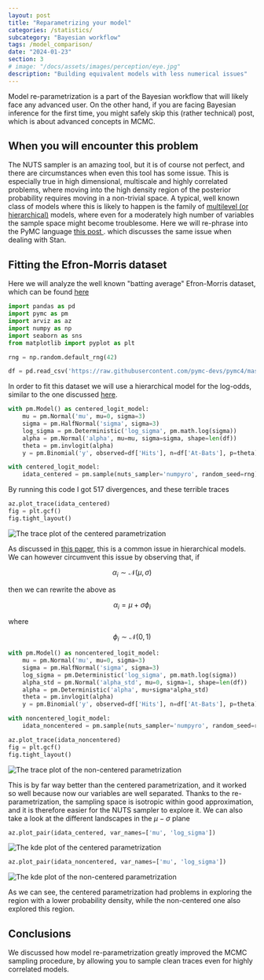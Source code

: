 ```yaml
---
layout: post
title: "Reparametrizing your model"
categories: /statistics/
subcategory: "Bayesian workflow"
tags: /model_comparison/
date: "2024-01-23"
section: 3
# image: "/docs/assets/images/perception/eye.jpg"
description: "Building equivalent models with less numerical issues"
---
```


Model re-parametrization is a part of the Bayesian workflow that will likely face any advanced
user. On the other hand, if you are facing Bayesian inference for the first time, you might
safely skip this (rather technical) post, which is about advanced concepts
in MCMC.

## When you will encounter this problem

The NUTS sampler is an amazing tool, but it is of course not perfect,
and there are circumstances when even this tool has some issue.
This is especially true in high dimensional, multiscale and highly correlated
problems, where moving into the high density region of the posterior
probability requires moving in a non-trivial space.
A typical, well known class of models where this is likely to happen is
the family of [multilevel (or hierarchical)](/statistics/hierarchical_models) models,
where even for a moderately high number of variables the sample
space might become troublesome.
Here we will re-phrase into the PyMC language [this post
](https://mc-stan.org/users/documentation/case-studies/pool-binary-trials.html).
which discusses the same issue when dealing with Stan.

## Fitting the Efron-Morris dataset

Here we will analyze the well known "batting average" Efron-Morris
dataset, which can be found [here](https://raw.githubusercontent.com/pymc-devs/pymc4/master/notebooks/data/efron-morris-75-data.tsv)

```python
import pandas as pd
import pymc as pm
import arviz as az
import numpy as np
import seaborn as sns
from matplotlib import pyplot as plt

rng = np.random.default_rng(42)

df = pd.read_csv('https://raw.githubusercontent.com/pymc-devs/pymc4/master/notebooks/data/efron-morris-75-data.tsv', sep='\t')
```

In order to fit this dataset we will use a hierarchical
model for the log-odds, similar to the one discussed [here](statistics/hierarchical_models).

```python
with pm.Model() as centered_logit_model:
    mu = pm.Normal('mu', mu=0, sigma=3)
    sigma = pm.HalfNormal('sigma', sigma=3)
    log_sigma = pm.Deterministic('log_sigma', pm.math.log(sigma))
    alpha = pm.Normal('alpha', mu=mu, sigma=sigma, shape=len(df))
    theta = pm.invlogit(alpha)
    y = pm.Binomial('y', observed=df['Hits'], n=df['At-Bats'], p=theta)

with centered_logit_model:
    idata_centered = pm.sample(nuts_sampler='numpyro', random_seed=rng)

```

By running this code I got 517 divergences, and these terrible traces

```python
az.plot_trace(idata_centered)
fig = plt.gcf()
fig.tight_layout()
```
![
The trace plot of the centered parametrization](/docs/assets/images/statistics/reparametrization/trace_centered.webp)

As discussed in [this paper](https://arxiv.org/pdf/1312.0906),
this is a common issue in hierarchical models.
We can however circumvent this issue by observing that,
if

$$
\alpha_i \sim \mathcal{N}(\mu, \sigma)
$$

then we can rewrite the above as

$$
\alpha_i = \mu + \sigma \phi_i
$$

where

$$
\phi_i \sim \mathcal{N}(0, 1)
$$

```python
with pm.Model() as noncentered_logit_model:
    mu = pm.Normal('mu', mu=0, sigma=3)
    sigma = pm.HalfNormal('sigma', sigma=3)
    log_sigma = pm.Deterministic('log_sigma', pm.math.log(sigma))
    alpha_std = pm.Normal('alpha_std', mu=0, sigma=1, shape=len(df))
    alpha = pm.Deterministic('alpha', mu+sigma*alpha_std)
    theta = pm.invlogit(alpha)
    y = pm.Binomial('y', observed=df['Hits'], n=df['At-Bats'], p=theta)

with noncentered_logit_model:
    idata_noncentered = pm.sample(nuts_sampler='numpyro', random_seed=rng)

az.plot_trace(idata_noncentered)
fig = plt.gcf()
fig.tight_layout()
```

![
The trace plot of the non-centered parametrization](/docs/assets/images/statistics/reparametrization/trace_noncentered.webp)

This is by far way better than the centered parametrization, and it worked
so well because now our variables are well separated.
Thanks to the re-parametrization, the sampling space
is isotropic within good approximation, and it is therefore easier
for the NUTS sampler to explore it.
We can also take a look at the different landscapes in the $\mu-\sigma$
plane

```python
az.plot_pair(idata_centered, var_names=['mu', 'log_sigma'])
```

![
The kde plot of the centered parametrization](/docs/assets/images/statistics/reparametrization/kde_centered.webp)


```python
az.plot_pair(idata_noncentered, var_names=['mu', 'log_sigma'])
```

![
The kde plot of the non-centered parametrization](/docs/assets/images/statistics/reparametrization/kde_noncentered.webp)

As we can see, the centered parametrization had problems
in exploring the region with a lower probability density,
while the non-centered one also explored this region.

## Conclusions

We discussed how model re-parametrization greatly improved the MCMC
sampling procedure, by allowing you to sample clean traces even
for highly correlated models.